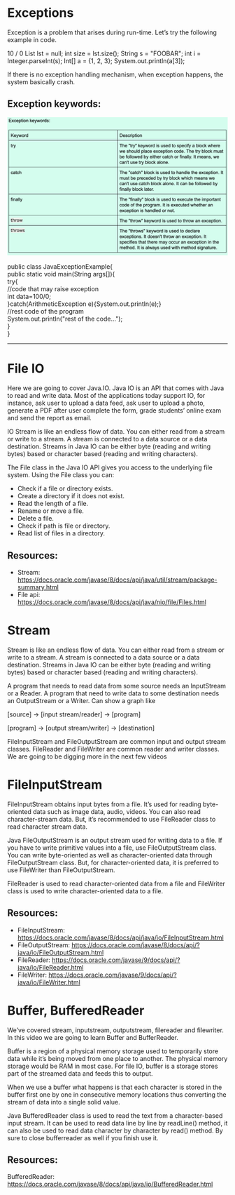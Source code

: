 # Exceptions
Exception is a problem that arises during run-time. Let’s try the following example in code.

10 / 0
List<Integer> lst = null; int size = lst.size();
String s = "FOOBAR"; int i = Integer.parseInt(s);
Int[] a = {1, 2, 3}; System.out.println(a[3]);
  
If there is no exception handling mechanism, when exception happens, the system basically crash.
  
## Exception keywords:
  
<p align="center">
  <img src="https://github.com/iamAkolab/udacity_javadev_nanodegree/blob/main/part2_java_basics/ExceptionsKeywords.png" title="Big O Notation">
</p>
  
public class JavaExceptionExample{  
  public static void main(String args[]){  
   try{  
      //code that may raise exception  
      int data=100/0;  
   }catch(ArithmeticException e){System.out.println(e);}  
   //rest code of the program   
   System.out.println("rest of the code...");  
  }  
}
  
--------------------------------------------------------------------------------------------------------------------------------------------------------------  
# File IO
Here we are going to cover Java.IO. Java IO is an API that comes with Java to read and write data. Most of the applications today support IO, for instance, ask user to upload a data feed, ask user to upload a photo, generate a PDF after user complete the form, grade students’ online exam and send the report as email.

IO Stream is like an endless flow of data. You can either read from a stream or write to a stream. A stream is connected to a data source or a data destination. Streams in Java IO can be either byte (reading and writing bytes) based or character based (reading and writing characters).

The File class in the Java IO API gives you access to the underlying file system. Using the File class you can:

* Check if a file or directory exists.
* Create a directory if it does not exist.
* Read the length of a file.
* Rename or move a file.
* Delete a file.
* Check if path is file or directory.
* Read list of files in a directory.
  
## Resources:
* Stream: https://docs.oracle.com/javase/8/docs/api/java/util/stream/package-summary.html
* File api: https://docs.oracle.com/javase/8/docs/api/java/nio/file/Files.html

# Stream
Stream is like an endless flow of data. You can either read from a stream or write to a stream. A stream is connected to a data source or a data destination. Streams in Java IO can be either byte (reading and writing bytes) based or character based (reading and writing characters).

A program that needs to read data from some source needs an InputStream or a Reader. A program that need to write data to some destination needs an OutputStream or a Writer. Can show a graph like

[source] -> [input stream/reader] -> [program]

[program] -> [output stream/writer] -> [destination]

FileInputStream and FileOutputStream are common input and output stream classes. FileReader and FileWriter are common reader and writer classes.
We are going to be digging more in the next few videos
  
# FileInputStream
FileInputStream obtains input bytes from a file. It’s used for reading byte-oriented data such as image data, audio, videos. You can also read character-stream data. But, it’s recommended to use FileReader class to read character stream data.

Java FileOutputStream is an output stream used for writing data to a file. If you have to write primitive values into a file, use FileOutputStream class. You can write byte-oriented as well as character-oriented data through FileOutputStream class. But, for character-oriented data, it is preferred to use FileWriter than FileOutputStream.

FileReader is used to read character-oriented data from a file and FileWriter class is used to write character-oriented data to a file.

## Resources:
* FileInputStream: https://docs.oracle.com/javase/8/docs/api/java/io/FileInputStream.html
* FileOutputStream: https://docs.oracle.com/javase/8/docs/api/?java/io/FileOutputStream.html
* FileReader: https://docs.oracle.com/javase/9/docs/api/?java/io/FileReader.html
* FileWriter: https://docs.oracle.com/javase/9/docs/api/?java/io/FileWriter.html

# Buffer, BufferedReader
We’ve covered stream, inputstream, outputstream, filereader and filewriter. In this video we are going to learn Buffer and BufferReader.

Buffer is a region of a physical memory storage used to temporarily store data while it’s being moved from one place to another. The physical memory storage would be RAM in most case. For file IO, buffer is a storage stores part of the streamed data and feeds this to output.

When we use a buffer what happens is that each character is stored in the buffer first one by one in consecutive memory locations thus converting the stream of data into a single solid value.

Java BufferedReader class is used to read the text from a character-based input stream. It can be used to read data line by line by readLine() method, it can also be used to read data character by character by read() method. By sure to close bufferreader as well if you finish use it.
  
## Resources:
BufferedReader: https://docs.oracle.com/javase/8/docs/api/java/io/BufferedReader.html
